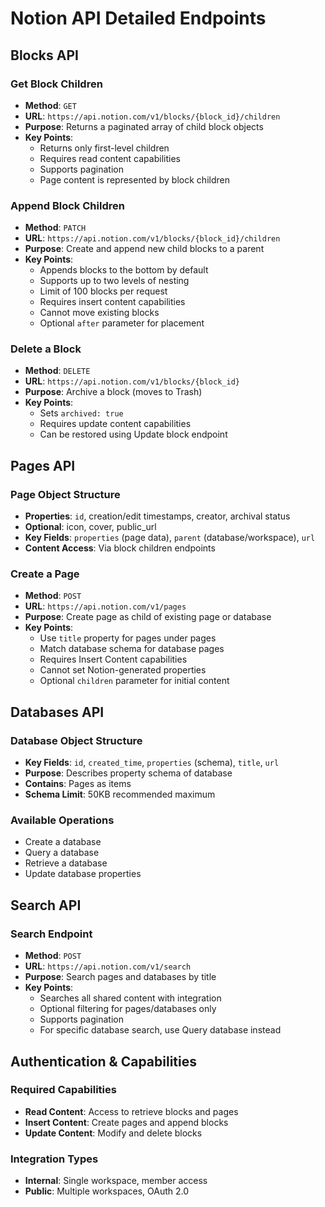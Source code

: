 # Notion API Detailed Endpoints

## Blocks API

### Get Block Children
- **Method**: `GET`
- **URL**: `https://api.notion.com/v1/blocks/{block_id}/children`
- **Purpose**: Returns a paginated array of child block objects
- **Key Points**:
  - Returns only first-level children
  - Requires read content capabilities
  - Supports pagination
  - Page content is represented by block children

### Append Block Children
- **Method**: `PATCH`
- **URL**: `https://api.notion.com/v1/blocks/{block_id}/children`
- **Purpose**: Create and append new child blocks to a parent
- **Key Points**:
  - Appends blocks to the bottom by default
  - Supports up to two levels of nesting
  - Limit of 100 blocks per request
  - Requires insert content capabilities
  - Cannot move existing blocks
  - Optional `after` parameter for placement

### Delete a Block
- **Method**: `DELETE`
- **URL**: `https://api.notion.com/v1/blocks/{block_id}`
- **Purpose**: Archive a block (moves to Trash)
- **Key Points**:
  - Sets `archived: true`
  - Requires update content capabilities
  - Can be restored using Update block endpoint

## Pages API

### Page Object Structure
- **Properties**: `id`, creation/edit timestamps, creator, archival status
- **Optional**: icon, cover, public_url
- **Key Fields**: `properties` (page data), `parent` (database/workspace), `url`
- **Content Access**: Via block children endpoints

### Create a Page
- **Method**: `POST`
- **URL**: `https://api.notion.com/v1/pages`
- **Purpose**: Create page as child of existing page or database
- **Key Points**:
  - Use `title` property for pages under pages
  - Match database schema for database pages
  - Requires Insert Content capabilities
  - Cannot set Notion-generated properties
  - Optional `children` parameter for initial content

## Databases API

### Database Object Structure
- **Key Fields**: `id`, `created_time`, `properties` (schema), `title`, `url`
- **Purpose**: Describes property schema of database
- **Contains**: Pages as items
- **Schema Limit**: 50KB recommended maximum

### Available Operations
- Create a database
- Query a database
- Retrieve a database
- Update database properties

## Search API

### Search Endpoint
- **Method**: `POST`
- **URL**: `https://api.notion.com/v1/search`
- **Purpose**: Search pages and databases by title
- **Key Points**:
  - Searches all shared content with integration
  - Optional filtering for pages/databases only
  - Supports pagination
  - For specific database search, use Query database instead

## Authentication & Capabilities

### Required Capabilities
- **Read Content**: Access to retrieve blocks and pages
- **Insert Content**: Create pages and append blocks
- **Update Content**: Modify and delete blocks

### Integration Types
- **Internal**: Single workspace, member access
- **Public**: Multiple workspaces, OAuth 2.0